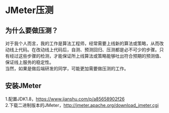 # JMeter压测
## 为什么要做压测？
对于我个人而言，我的工作是算法工程师，经常需要上线新的算法或策略，从而改动线上代码。在改动线上代码后，自测、预测回归、压测都是必不可少的步骤。只有经过这些步骤的检测，才能保证所上线算法或策略能够吐出符合预期的预测值、保证线上服务的稳定性。</br>
当然，如果是做后端研发的同学，可能更加需要做压测的工作。

## 安装JMeter
1.配置JDK1.8，https://www.jianshu.com/p/a85658902f26</br>
2.下载二进制版本的JMeter，http://jmeter.apache.org/download_jmeter.cgi</br>

